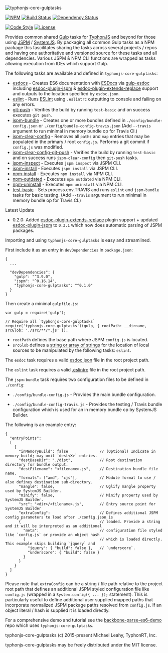 ![typhonjs-core-gulptasks](http://i.imgur.com/KqIyNtd.png)

[![NPM](https://img.shields.io/npm/v/typhonjs-core-gulptasks.svg?label=npm)](https://www.npmjs.com/package/typhonjs-core-gulptasks)
[![Build Status](https://travis-ci.org/typhonjs/typhonjs-core-gulptasks.svg?branch=0.1.0)](https://travis-ci.org/typhonjs/typhonjs-core-gulptasks)
[![Dependency Status](https://www.versioneye.com/user/projects/563b3b1c1d47d40015000a91/badge.svg?style=flat)](https://www.versioneye.com/user/projects/563b3b1c1d47d40015000a91)

[![Code Style](https://img.shields.io/badge/code%20style-allman-yellowgreen.svg?style=flat)](https://en.wikipedia.org/wiki/Indent_style#Allman_style)
[![License](https://img.shields.io/badge/license-MIT-yellowgreen.svg?style=flat)](https://github.com/typhonjs/typhonjs-core-gulptasks/blob/master/LICENSE)

Provides common shared [Gulp](http://gulpjs.com/) tasks for [TyphonJS](https://github.com/typhonjs) and beyond for those using [JSPM](http://jspm.io) / [SystemJS](https://github.com/systemjs/systemjs). By packaging all common Gulp tasks as a NPM package this fascilitates sharing the tasks across several projects / repos and having one authoritative and versioned source for these tasks and all dependencies. Various JSPM & NPM CLI functions are wrapped as tasks allowing execution from IDEs which support Gulp. 

The following tasks are available and defined in `typhonjs-core-gulptasks`:
- [esdocs](https://github.com/typhonjs/typhonjs-core-gulptasks/blob/master/tasks/esdoc.js) - Creates ES6 documentation with [ESDocs](https://esdoc.org/) via [gulp-esdoc](https://www.npmjs.com/package/gulp-esdoc) including [esdoc-plugin-jspm](https://www.npmjs.com/package/esdoc-plugin-jspm) & [esdoc-plugin-extends-replace](https://www.npmjs.com/package/esdoc-plugin-extends-replace) support and outputs to the location specified by `esdoc.json`.
- [eslint](https://github.com/typhonjs/typhonjs-core-gulptasks/blob/master/tasks/eslint.js) - Runs [ESLint](http://eslint.org/) using `.eslintrc` outputting to console and failing on any errors.
- [git-push](https://github.com/typhonjs/typhonjs-core-gulptasks/blob/master/tasks/git.js) - Verifies the build by running `test-basic` and on success executes `git push`. 
- [jspm-bundle](https://github.com/typhonjs/typhonjs-core-gulptasks/blob/master/tasks/jspm.js) - Creates one or more bundles defined in `./config/bundle-config.json` or `./config/bundle-config-travis.json` (Add `--travis` argument to run minimal in memory bundle op for Travis CI.)
- [jspm-clear-config](https://github.com/typhonjs/typhonjs-core-gulptasks/blob/master/tasks/jspm.js) - Removes all `paths` and `map` entries that may be populated in the primary / root `config.js`. Performs a git commit if `config.js` was modified.
- [jspm-clear-config-git-push](https://github.com/typhonjs/typhonjs-core-gulptasks/blob/master/tasks/jspm.js) - Verifies the build by running `test-basic` and on success runs `jspm-clear-config` then `git-push` tasks. 
- [jspm-inspect](https://github.com/typhonjs/typhonjs-core-gulptasks/blob/master/tasks/jspm.js) - Executes `jspm inspect` via JSPM CLI.
- [jspm-install](https://github.com/typhonjs/typhonjs-core-gulptasks/blob/master/tasks/jspm.js) - Executes `jspm install` via JSPM CLI.
- [npm-install](https://github.com/typhonjs/typhonjs-core-gulptasks/blob/master/tasks/npm.js) - Executes `npm install` via NPM CLI.
- [npm-outdated](https://github.com/typhonjs/typhonjs-core-gulptasks/blob/master/tasks/npm.js) - Executes `npm outdated` via NPM CLI.
- [npm-uninstall](https://github.com/typhonjs/typhonjs-core-gulptasks/blob/master/tasks/npm.js) - Executes `npm uninstall` via NPM CLI.
- [test-basic](https://github.com/typhonjs/typhonjs-core-gulptasks/blob/master/tasks/test.js) - Sets process.env.TRAVIS and runs `eslint` and `jspm-bundle` tasks for basic testing.  (Add `--travis` argument to run minimal in memory bundle op for Travis CI.)

Latest Update
- 0.2.0: Added [esdoc-plugin-extends-replace](https://www.npmjs.com/package/esdoc-plugin-extends-replace) plugin support + updated [esdoc-plugin-jspm](https://www.npmjs.com/package/esdoc-plugin-jspm) to `0.3.1` which now does automatic parsing of JSPM packages.

Importing and using `typhonjs-core-gulptasks` is easy and streamlined. 

First include it as an entry in `devDependencies` in `package.json`:
```
{
  ...
  
  "devDependencies": {
    "gulp": "^3.9.0",
    "jspm": "^0.16.14",
    "typhonjs-core-gulptasks": "^0.1.0"
  }
}
```

Then create a minimal `gulpfile.js`:
```
var gulp = require('gulp');

// Require all `typhonjs-core-gulptasks`
require('typhonjs-core-gulptasks')(gulp, { rootPath: __dirname, srcGlob: './src/**/*.js' });
```

- `rootPath` defines the base path where JSPM `config.js` is located.
- `srcGlob` defines a [string or array of strings](https://github.com/gulpjs/gulp/blob/master/docs/API.md#gulpsrcglobs-options) for the location of local sources to be manipulated by the following tasks: `eslint`.

The `esdoc` task requires a valid [esdoc.json](https://esdoc.org/config.html) file in the root project path.

The `eslint` task requires a valid [.eslintrc](http://eslint.org/docs/user-guide/configuring.html) file in the root project path. 

The `jspm-bundle` task requires two configuration files to be defined in `./config`:
- `./config/bundle-config.js` - Provides the main bundle configuration.

- `./config/bundle-config-travis.js` - Provides the testing / Travis bundle configuration which is used for an in memory bundle op by SystemJS Builder.

The following is an example entry:
```
{
  "entryPoints":
  [
    {
      "inMemoryBuild": false              // (Optional) Indicate in memory build; may omit `dest<X>` entries.
      "destBaseDir": "./dist",            // Root destination directory for bundle output.
      "destFilename": "<filename>.js",    // Destination bundle file name.
      "formats": ["amd", "cjs"],          // Module format to use / also defines destination sub-directory.
      "mangle": false,                    // Uglify mangle property used by SystemJS Builder.
      "minify": false,                    // Minify property used by SystemJS Builder.
      "src": "<dir>/<filename>.js",       // Entry source point for SystemJS Builder
      "extraConfig":                      // Defines additional JSPM config parameters to load after ./config.json is
      {                                   // loaded. Provide a string and it will be interpreted as an additional
        "meta":                           // configuration file styled like `config.js` or provide an object hash
        {                                 // which is loaded directly.  This example skips building `jquery` and    
          "jquery": { "build": false },   // `underscore`.
          "underscore": { "build": false }
        }
      }
    }
  ]
}
```

Please note that `extraConfig` can be a string / file path relative to the project root path that defines an additional JSPM styled configuration file like `config.js` (wrapped in a `System.config({ ... });` statement). This is particularly useful to define additional user supplied mapped paths that incorporate normalized JSPM package paths resolved from `config.js`. If an object literal / hash is supplied it is loaded directly.

For a comprehensive demo and tutorial see the [backbone-parse-es6-demo](https://github.com/typhonjs/backbone-parse-es6-demo) repo which uses `typhonjs-core-gulptasks`.

typhonjs-core-gulptasks (c) 2015-present Michael Leahy, TyphonRT, Inc.

typhonjs-core-gulptasks may be freely distributed under the MIT license.

